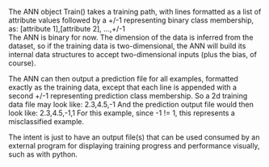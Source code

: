 The ANN object Train() takes a training path, with lines formatted as a list of attribute values followed by a 
+/-1 representing binary class membership, as:
	[attribute 1],[attribute 2], ...,+/-1	
The ANN is binary for now. The dimension of the data is inferred from the dataset, so if the training data
is two-dimensional, the ANN will build its internal data structures to accept two-dimensional inputs (plus the bias, of course).
 
The ANN can then output a prediction file for all examples, formatted exactly as the training data, except that each
line is appended with a second +/-1 representing prediction class membership. So a 2d training data file may
look like:
2.3,4.5,-1
And the prediction output file would then look like:
2.3,4.5,-1,1
For this example, since -1 != 1, this represents a misclassified example.

The intent is just to have an output file(s) that can be used consumed by an external program for displaying
training progress and performance visually, such as with python.